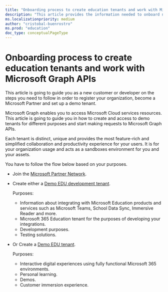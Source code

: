 ```yaml
---
title: "Onboarding process to create education tenants and work with Microsoft Graph APIs"
description: "This article provides the information needed to onboard new developers and partners into the MPN, create education or development tenants and work with Microsoft Graph APIs."
ms.localizationpriority: medium
author: "cristobal-buenrostro"
ms.prod: "education"
doc_type: conceptualPageType
---
```


# Onboarding process to create education tenants and work with Microsoft Graph APIs

This article is going to guide you as a new customer or developer on the steps you need to follow in order to register your organization, become a Microsoft Partner and set up a demo tenant.

Microsoft Graph enables you to access Microsoft Cloud services resources. This article is going to guide you in how to create and access to demo tenants for different purposes and start making requests to Microsoft Graph APIs.

Each tenant is distinct, unique and provides the most feature-rich and simplified collaboration and productivity experience for your users. It is for your organization usage and acts as a sandboxes environment for you and your assets.

You have to follow the flow below based on your purposes.

- Join the [Microsoft Partner Network](/graph/msgraph-onboarding-mpn).
- Create either a [Demo EDU development tenant](/graph/msgraph-onboarding-devtenant).

    Purposes:
    - Information about integrating with Microsoft Education products and services such as Microsoft Teams, School Data Sync, Immersive Reader and more.
    - Microsoft 365 Education tenant for the purposes of developing your integrations.
    - Development purposes.
    - Testing solutions.

- Or Create a [Demo EDU tenant](/graph/msgraph-onboarding-edutenant).

    Purposes:
    - Interactive digital experiences using fully functional Microsoft 365 environments.
    - Personal learning.
    - Demos.
    - Customer immersion experience.
